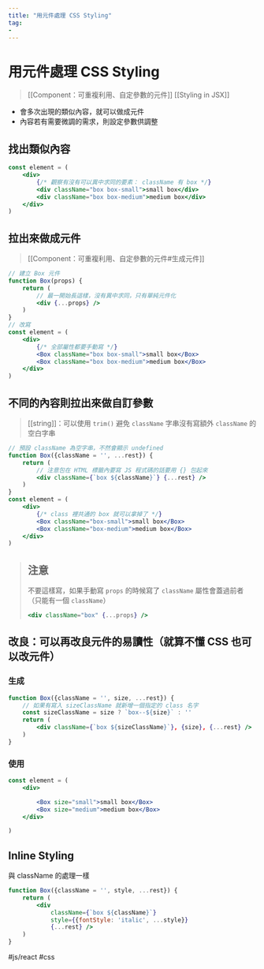 ```yaml
---
title: "用元件處理 CSS Styling"
tag: 
- 
---
```

# 用元件處理 CSS Styling
>[[Component：可重複利用、自定參數的元件]]
>[[Styling in JSX]]

- 會多次出現的類似內容，就可以做成元件
- 內容若有需要微調的需求，則設定參數供調整

## 找出類似內容
```jsx
const element = (
	<div>
		{/* 觀察有沒有可以異中求同的要素： className 有 box */}
		<div className="box box-small">small box</div>		
		<div className="box box-medium">medium box</div>
	</div>
)
```

## 拉出來做成元件
>[[Component：可重複利用、自定參數的元件#生成元件]]
```jsx
// 建立 Box 元件
function Box(props) {
	return (
		// 最一開始長這樣，沒有異中求同，只有單純元件化
		<div {...props} />
	)
}
// 改寫
const element = (
	<div>
		{/* 全部屬性都要手動寫 */}
		<Box className="box box-small">small box</Box>		
		<Box className="box box-medium">medium box</Box>
	</div>
)
```

## 不同的內容則拉出來做自訂參數
> [[string]]：可以使用 `trim()` 避免 `className` 字串沒有寫額外 `className` 的空白字串
```jsx
// 預設 className 為空字串，不然會顯示 undefined
function Box({className = '', ...rest}) {
	return (
		// 注意包在 HTML 標籤內要寫 JS 程式碼的話要用 {} 包起來
		<div className={`box ${className}`} {...rest} />
	)
}
const element = (
	<div>
		{/* class 裡共通的 box 就可以拿掉了 */}
		<Box className="box-small">small box</Box>		
		<Box className="box-medium">medium box</Box>
	</div>
)
```
>## 注意
>不要這樣寫，如果手動寫 `props` 的時候寫了 `className` 屬性會蓋過前者（只能有一個 `className`）
>```jsx
><div className="box" {...props} />
>```

## 改良：可以再改良元件的易讀性（就算不懂 CSS 也可以改元件）
### 生成
```jsx
function Box({className = '', size, ...rest}) {
	// 如果有寫入 sizeClassName 就新增一個指定的 class 名字
	const sizeClassName = size ? `box--${size}` : ''
	return (
		<div className={`box ${sizeClassName}`}, {size}, {...rest} />
	)
}
```
### 使用
```jsx
const element = (
	<div>

		<Box size="small">small box</Box>		
		<Box size="medium">medium box</Box>
	</div>

)

```

## Inline Styling 
與 className 的處理一樣
```jsx
function Box({className = '', style, ...rest}) {
	return (
		<div 
			className={`box ${className}`} 
			style={{fontStyle: 'italic', ...style}}
			{...rest} />
	)
}
```

#js/react #css 

